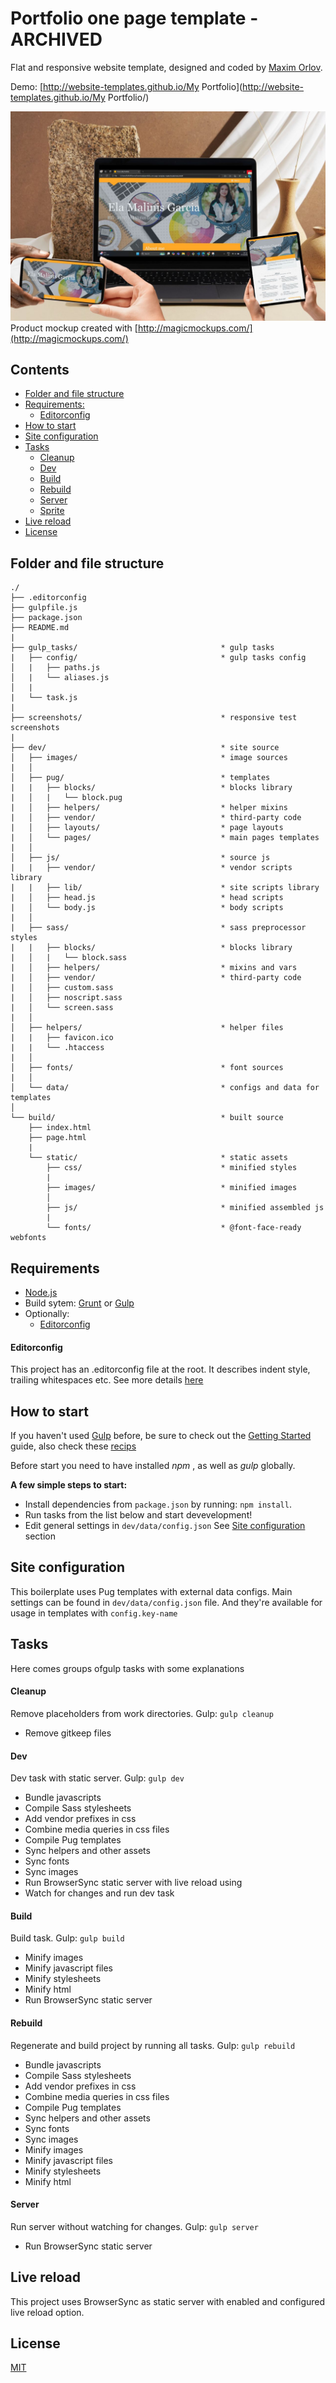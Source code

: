 # Portfolio one page template - ARCHIVED

Flat and responsive website template, designed and coded by [Maxim Orlov](https://github.com/orlovmax).

Demo: [http://website-templates.github.io/My Portfolio](http://website-templates.github.io/My Portfolio/)

![Mockup demo](screenshots/pic.jpg)
Product mockup created with [http://magicmockups.com/](http://magicmockups.com/)

## Contents

- [Folder and file structure](#folder-and-file-structure)
- [Requirements:](#requirements)
    - [Editorconfig](#editorconfig)
- [How to start](#how-to-start)
- [Site configuration](#site-configuration)
- [Tasks](#tasks)
    - [Cleanup](#cleanup)
    - [Dev](#dev)
    - [Build](#build)
    - [Rebuild](#rebuild)
    - [Server](#server)
    - [Sprite](#sprite)
- [Live reload](#live-reload)
- [License](#license)

## Folder and file structure

```
./
├── .editorconfig
├── gulpfile.js
├── package.json
├── README.md
|
├── gulp_tasks/                                * gulp tasks
|   ├── config/                                * gulp tasks config
│   |   ├── paths.js
│   |   └── aliases.js
│   |
|   └── task.js
|
├── screenshots/                               * responsive test screenshots
|
├── dev/                                       * site source
│   ├── images/                                * image sources
|   │
│   ├── pug/                                   * templates
|   |   ├── blocks/                            * blocks library
|   │   |   └── block.pug
|   │   ├── helpers/                           * helper mixins
|   │   ├── vendor/                            * third-party code
|   │   ├── layouts/                           * page layouts
|   │   └── pages/                             * main pages templates
|   │
│   ├── js/                                    * source js
|   |   ├── vendor/                            * vendor scripts library
|   |   ├── lib/                               * site scripts library
|   │   ├── head.js                            * head scripts
|   │   └── body.js                            * body scripts
|   │
|   ├── sass/                                  * sass preprocessor styles
|   |   ├── blocks/                            * blocks library
|   │   |   └── block.sass
|   │   ├── helpers/                           * mixins and vars
|   │   ├── vendor/                            * third-party code
|   │   ├── custom.sass
|   │   ├── noscript.sass
|   │   └── screen.sass
|   │
│   ├── helpers/                               * helper files
|   |   ├── favicon.ico
|   |   └── .htaccess
|   │
│   ├── fonts/                                 * font sources
|   │
│   └── data/                                  * configs and data for templates
│
└── build/                                     * built source
    ├── index.html
    ├── page.html
    |
    └── static/                                * static assets
        ├── css/                               * minified styles
        |
        ├── images/                            * minified images
        │
        ├── js/                                * minified assembled js
        |
        └── fonts/                             * @font-face-ready webfonts

```

## Requirements

- [Node.js](http://nodejs.org/)
- Build sytem: [Grunt](http://gruntjs.com/) or [Gulp](http://gulpjs.com/)
- Optionally:
  * [Editorconfig](http://editorconfig.org/)

#### Editorconfig

This project has an .editorconfig file at the root. It describes indent style, trailing whitespaces etc. See more details [here](http://editorconfig.org/)

## How to start

If you haven't used [Gulp](http://gulpjs.com/) before, be sure to check out the [Getting Started]([https://github.com/gulpjs/gulp/blob/master/docs/README.md](https://gulpjs.com/docs/en/getting-started/quick-start)) guide, also check these [recips](https://github.com/gulpjs/gulp/tree/master/docs/recipes#recipes)

Before start you need to have installed _npm_ , as well as _gulp_ globally.

**A few simple steps to start:**
* Install dependencies from `package.json` by running: `npm install`.
* Run tasks from the list below and start devevelopment!
* Edit general settings in `dev/data/config.json` See [Site configuration](#site-configuration) section

## Site configuration

This boilerplate uses Pug templates with external data configs.
Main settings can be found in `dev/data/config.json` file. And they're available for usage in templates with `config.key-name`

## Tasks

Here comes groups ofgulp tasks with some explanations

#### Cleanup

Remove placeholders from work directories.
Gulp: `gulp cleanup`

* Remove gitkeep files

#### Dev

Dev task with static server.
Gulp: `gulp dev`

* Bundle javascripts
* Compile Sass stylesheets
* Add vendor prefixes in css
* Combine media queries in css files
* Compile Pug templates
* Sync helpers and other assets
* Sync fonts
* Sync images
* Run BrowserSync static server with live reload using
* Watch for changes and run dev task


#### Build

Build task.
Gulp: `gulp build`

* Minify images
* Minify javascript files
* Minify stylesheets
* Minify html
* Run BrowserSync static server


#### Rebuild

Regenerate and build project by running all tasks.
Gulp: `gulp rebuild`

* Bundle javascripts
* Compile Sass stylesheets
* Add vendor prefixes in css
* Combine media queries in css files
* Compile Pug templates
* Sync helpers and other assets
* Sync fonts
* Sync images
* Minify images
* Minify javascript files
* Minify stylesheets
* Minify html


#### Server

Run server without watching for changes.
Gulp: `gulp server`

* Run BrowserSync static server


## Live reload

This project uses BrowserSync as static server with enabled and configured live reload option.

## License
[MIT](https://github.com/website-templates/portfolio_one-page-template/blob/master/LICENSE.md)
